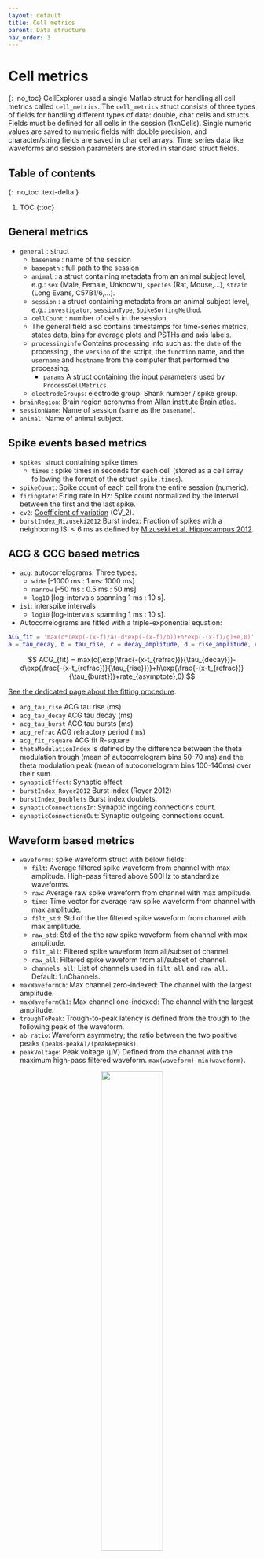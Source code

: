 ```yaml
---
layout: default
title: Cell metrics
parent: Data structure
nav_order: 3
---
```

# Cell metrics
{: .no_toc}
CellExplorer used a single Matlab struct for handling all cell metrics called `cell_metrics`. The `cell_metrics` struct consists of three types of fields for handling different types of data: double, char cells and structs. Fields must be defined for all cells in the session (1xnCells). Single numeric values are saved to numeric fields with double precision, and character/string fields are saved in char cell arrays. Time series data like waveforms and session parameters are stored in standard struct fields.

## Table of contents
{: .no_toc .text-delta }

1. TOC
{:toc}

## General metrics
* `general` : struct
  * `basename` : name of the session
  * `basepath` : full path to the session
  * `animal` : a struct containing metadata from an animal subject level, e.g.:  `sex` (Male, Female, Unknown), `species` (Rat, Mouse,...), `strain` (Long Evans, C57B1/6,...).
  * `session` : a struct containing metadata from an animal subject level, e.g.:  `investigator`, `sessionType`, `SpikeSortingMethod`.
  * `cellCount` : number of cells in the session.
  * The general field also contains timestamps for time-series metrics, states data, bins for average plots and PSTHs and axis labels.
  * `processinginfo` Contains processing info such as: the `date` of the processing , the `version` of the script, the `function` name, and the `username` and `hostname` from the computer that performed the processing.
    * `params` A struct containing the input parameters used by `ProcessCellMetrics`.
  * `electrodeGroups`: electrode group: Shank number / spike group.
* `brainRegion`: Brain region acronyms from [Allan institute Brain atlas](http://atlas.brain-map.org/atlas?atlas=1).
* `sessionName`: Name of session (same as the `basename`).
* `animal`: Name of animal subject.

## Spike events based metrics
* `spikes`: struct containing spike times
  * `times` : spike times in seconds for each cell (stored as a cell array following the format of the struct `spike.times`).
* `spikeCount`: Spike count of each cell from the entire session (numeric).
* `firingRate`: Firing rate in Hz: Spike count normalized by the interval between the first and the last spike.
* `cv2`: [Coefficient of variation](https://www.ncbi.nlm.nih.gov/pubmed/8734581) (CV_2). 
* `burstIndex_Mizuseki2012` Burst index: Fraction of spikes with a neighboring ISI < 6 ms as defined by [Mizuseki et al. Hippocampus 2012](http://www.buzsakilab.com/content/PDFs/Mizuseki2012.pdf).

## ACG & CCG based metrics
* `acg`: autocorrelograms. Three types: 
  * `wide` [-1000 ms : 1 ms: 1000 ms]
  * `narrow` [-50 ms : 0.5 ms : 50 ms] 
  * `log10` [log-intervals spanning 1 ms : 10 s].
* `isi`: interspike intervals
  * `log10` [log-intervals spanning 1 ms : 10 s].
* Autocorrelograms are fitted with a triple-exponential equation: 

```m
ACG_fit = 'max(c*(exp(-(x-f)/a)-d*exp(-(x-f)/b))+h*exp(-(x-f)/g)+e,0)'
a = tau_decay, b = tau_rise, c = decay_amplitude, d = rise_amplitude, e = asymptote, f = refrac, g = tau_burst, h = burst_amplitude
 ```
 
$$
ACG_{fit} = max(c(\exp(\frac{-(x-t_{refrac})}{\tau_{decay}})-d\exp(\frac{-(x-t_{refrac})}{\tau_{rise}}))+h\exp(\frac{-(x-t_{refrac})}{\tau_{burst}})+rate_{asymptote},0)
$$

[See the dedicated page about the fitting procedure]({{"/pipeline/acg-fit/"|absolute_url}}).
* `acg_tau_rise` ACG tau rise (ms)
* `acg_tau_decay` ACG tau decay (ms)
* `acg_tau_burst` ACG tau bursts (ms)
* `acg_refrac` ACG refractory period (ms)
* `acg_fit_rsquare` ACG fit R-square
* `thetaModulationIndex` is defined by the difference between the theta modulation trough (mean of autocorrelogram bins 50-70 ms) and the theta modulation peak (mean of autocorrelogram bins 100-140ms) over their sum. 
* `synapticEffect`: Synaptic effect
* `burstIndex_Royer2012` Burst index (Royer 2012)
* `burstIndex_Doublets` Burst index doublets.
* `synapticConnectionsIn`:  Synaptic ingoing connections count.
* `synapticConnectionsOut`: Synaptic outgoing connections count.

## Waveform based metrics
* `waveforms`: spike waveform struct with below fields:
  * `filt`: Average filtered spike waveform from channel with max amplitude. High-pass filtered above 500Hz to standardize waveforms.
  * `raw`: Average raw spike waveform from channel with max amplitude. 
  * `time`: Time vector for average raw spike waveform from channel with max amplitude.
  * `filt_std`: Std of the the filtered spike waveform from channel with max amplitude.
  * `raw_std`: Std of the the raw spike waveform from channel with max amplitude.
  * `filt_all`: Filtered spike waveform from all/subset of channel. 
  * `raw_all`: Filtered spike waveform from all/subset of channel. 
  * `channels_all`: List of channels used in `filt_all` and `raw_all.` Default: 1:nChannels.
* `maxWaveformCh`: Max channel zero-indexed: The channel with the largest amplitude.
* `maxWaveformCh1`: Max channel one-indexed: The channel with the largest amplitude.
* `troughToPeak`: Trough-to-peak latency is defined from the trough to the following peak of the waveform. 
* `ab_ratio`: Waveform asymmetry; the ratio between the two positive peaks `(peakB-peakA)/(peakA+peakB)`.
* `peakVoltage`: Peak voltage (µV) Defined from the channel with the maximum high-pass filtered waveform. `max(waveform)-min(waveform)`.

<p align="center"><img src="https://raw.githubusercontent.com/petersenpeter/common_resources/main/images/WaveformFeatures.png" width="50%"></p>

### Channel maps
Two channel maps are currently supported by CellExplorer, that are determined from the amplitude of the average waveform across channels.

* Trilaterated channel coordinates. 
  * `cell_metrics.trilat_x`: x coordinate in µm.
  * `cell_metrics.trilat_y`: y coordinate in µm.

* Common coordinate framework (CCF; by the Allen Institute). Also determined by trilateration. 
  * `cell_metrics.ccf_x`: x coordinate in µm.
  * `cell_metrics.ccf_y`: y coordinate in µm.
  * `cell_metrics.ccf_z`: z coordinate in µm.

Please see the [channel maps tutorial](https://cellexplorer.org/tutorials/channel-maps-tutorial/) for how to generate the channel maps.

## Cell-type classification
* `putativeCellType`: Putative cell types. [See the dedicated page about cell-type classification]({{"/pipeline/cell-type-classification/"|absolute_url}}).

## Monosynaptic connections
* `putativeConnections`: putative connections determined from cross correlograms. Contains two fields: `excitatory` and `inhibitory`, each contains connections pairs. Transmission probabilities are also stored in  `excitatoryTransProb` and `inhibitoryTransProb`. 

## Sorting quality metrics
Isolation distance and L-ratio as defined by [Schmitzer-Torbert et al. Neuroscience. 2005.](https://www.ncbi.nlm.nih.gov/pubmed/15680687)
* `isolationDistance`: Isolation distance.
* `lRatio`: L-ratio.
* `refractoryPeriodViolation`: Refractory period violation (‰): Fraction of ISIs less than 2 ms.

## Sharp wave ripple metrics
* `deepSuperficial`: Deep-Superficial region assignment [Unknown, Cortical, Superficial, Deep].
* `deepSuperficialDistance`: Deep Superficial depth relative to the reversal of the sharp wave. (in um).

## Theta oscillation metrics
* `thetaPhasePeak`: Theta phase peak
* `thetaPhaseTrough`: Theta phase trough
* `thetaEntrainment`: Theta entrainment
* `thetaModulationIndex`: Theta modulation index. Originally defined in [Cacucci et al., JNeuro 2004](https://www.ncbi.nlm.nih.gov/pmc/articles/PMC2683733/). Computed as the difference between the theta modulation trough (defined as mean of autocorrelogram bins, 50-70 msec) and the theta modulation peak (mean of autocorrelogram bins, 100-140 msec) over their sum, scaled from -1 to 1.

## Firing rate maps
* `firingRateMaps`: (spatial) firing rate maps.

## Spatial metrics
The spatial metrics are all based on average firing rate map.
* `spatialCoverageIndex`: Spatial coverage index. Defined from the inverse cumulative distribution, where bins are sorted by decreasing rate. The 75 percentile point defines the spatial coverage by the fraction of bins below and above the point [(defined by Royer et al., NN 2012)](http://www.buzsakilab.com/content/PDFs/Royer2012.pdf)
* `spatialGiniCoeff`: Spatial Gini coefficient. Defined as the [Gini coefficient](https://en.wikipedia.org/wiki/Gini_coefficient) of the firing rate map.
* `spatialCoherence`: Spatial Coherence. Defined by the degree of correlation between the firing rate map and a hollow convolution with the same map (reference?)
* `spatialPeakRate`: Spatial peak firing rate (Hz). Defined as the peak rate from the firing rate map.
* `placeFieldsCount`: Number of place fields. Defined as the number of intervals along the firing rate map that fulfills a number of spatial criteria: minimum rate of 2Hz and above 10% of the maximum firing rate bin and minimum of 4 connecting bins. The cell further has to have a spatial coherence greater than 0.6 (Mizuseki et al ?).
* `placeCell`: Place cell (binary, determined from the Mizuseki spatial metrics).

## Firing rate stability metrics
* `firingRateGiniCoeff`: The Gini coefficient of the firing rate across time.
* `firingRateStd`: Standard deviation of the "firing rate across time" divided by the mean. 
* `firingRateInstability`: Mean of the absolute differential "firing rate across time" divided by the mean: `abs(diff(firingRateAcrossTime))`.

## Event metrics
* `events`: event time series.
* `eventName_modulationIndex`: strength of modulation. The difference between the averages of the stimulation interval and the pre-stimulation interval (the baseline) divided by their sum. Scaled from -1 to 1.
* `eventName_modulationRatio`: strength of modulation. The ratio between the averages of the stimulation interval and the pre-stimulation interval (the baseline). 
* `eventName_modulationPeakResponseTime`: temporal response. The delay between the ripple peak and the peak response of the ripple triggered average response.
* `eventName_modulationSignificanceLevel`: KS-test (`kstest2`) between the stimulation values and the pre-stimulation values, pre-smoothing.

## Manipulation metrics
* `manipulations`: manipulations time series.
* `manipulationName_modulationIndex`: strength of modulation. The difference between the averages of the stimulation interval and the pre-stimulation interval (the baseline) divided by their sum. Scaled from -1 to 1.
* `manipulationName_modulationRatio`: strength of modulation. The ratio between the averages of the stimulation interval and the pre-stimulation interval (the baseline). 
* `manipulationName_modulationPeakResponseTime`: temporal response. The delay between the ripple peak and the peak response of the ripple triggered average response.
* `manipulationName_modulationSignificanceLevel`: KS-test (`kstest2`) between the stimulation values and the pre-stimulation values, pre-smoothing.

## Response curve metrics
* `responseCurves`: response curves.

## Group data
* `groups`: Cell groups. Each cell can be assigned to one or more groups.
* `tags`: Each cell can be assigned to one or more tags.
* `groundTruthClassification`: Opto-tagged/ground truth cell groups. Each cell can be assigned to one or more groups.
